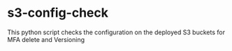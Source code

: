 # s3-config-check
This python script checks the configuration on the deployed S3 buckets for MFA delete and Versioning
